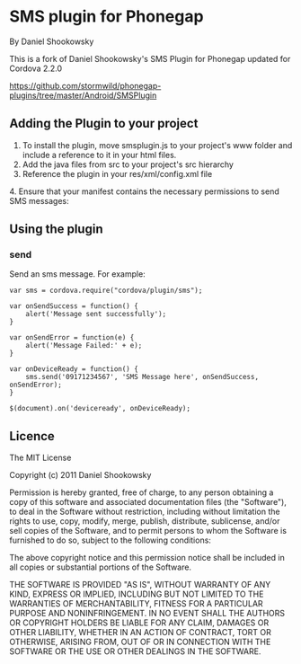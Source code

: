 # SMS plugin for Phonegap #
By Daniel Shookowsky

This is a fork of Daniel Shookowsky's SMS Plugin for Phonegap updated for Cordova 2.2.0

https://github.com/stormwild/phonegap-plugins/tree/master/Android/SMSPlugin

## Adding the Plugin to your project ##
1. To install the plugin, move smsplugin.js to your project's www folder and include a reference to it in your html files. 
2. Add the java files from src to your project's src hierarchy
3. Reference the plugin in your res/xml/config.xml file
<plugin name="SmsPlugin" value="net.practicaldeveloper.phonegap.plugins.SmsPlugin"/>
4. Ensure that your manifest contains the necessary permissions to send SMS messages:

<uses-permission android:name="android.permission.SEND_SMS"/>
<uses-permission android:name="android.permission.ACCESS_NETWORK_STATE" />

## Using the plugin ##
 
### send ###
Send an sms message.  For example:

	var sms = cordova.require("cordova/plugin/sms");
		
	var onSendSuccess = function() {
		alert('Message sent successfully');	
	}
	
	var onSendError = function(e) {
		alert('Message Failed:' + e);
	}

	var onDeviceReady = function() {		
		sms.send('09171234567', 'SMS Message here', onSendSuccess, onSendError);
	}

	$(document).on('deviceready', onDeviceReady);	

	
## Licence ##

The MIT License

Copyright (c) 2011 Daniel Shookowsky

Permission is hereby granted, free of charge, to any person obtaining a copy
of this software and associated documentation files (the "Software"), to deal
in the Software without restriction, including without limitation the rights
to use, copy, modify, merge, publish, distribute, sublicense, and/or sell
copies of the Software, and to permit persons to whom the Software is
furnished to do so, subject to the following conditions:

The above copyright notice and this permission notice shall be included in
all copies or substantial portions of the Software.

THE SOFTWARE IS PROVIDED "AS IS", WITHOUT WARRANTY OF ANY KIND, EXPRESS OR
IMPLIED, INCLUDING BUT NOT LIMITED TO THE WARRANTIES OF MERCHANTABILITY,
FITNESS FOR A PARTICULAR PURPOSE AND NONINFRINGEMENT. IN NO EVENT SHALL THE
AUTHORS OR COPYRIGHT HOLDERS BE LIABLE FOR ANY CLAIM, DAMAGES OR OTHER
LIABILITY, WHETHER IN AN ACTION OF CONTRACT, TORT OR OTHERWISE, ARISING FROM,
OUT OF OR IN CONNECTION WITH THE SOFTWARE OR THE USE OR OTHER DEALINGS IN
THE SOFTWARE.